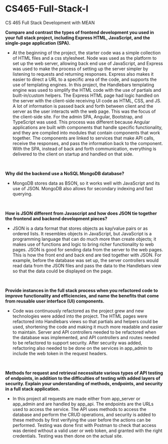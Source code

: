 # CS465-Full-Stack-I
CS 465 Full Stack Development with MEAN

<b>Compare and contrast the types of frontend development you used in your full stack project, including Express HTML, JavaScript, and the single-page application (SPA).</b>
<ul>
  <li>
At the beginning of the project, the starter code was a simple collection of HTML files and a css stylesheet. Node was used as the platform to set up the web server, allowing back end use of JavaScript, and Express was used to make the process of setting up the server simpler by listening to requests and returning responses. Express also makes it easier to direct a URL to a specific area of the code, and supports the use of templating engines. In this project, the Handlebars templating engine was used to simplify the HTML code with the use of partials and built-in/custom helpers. The Express HTML page had logic handled on the server with the client-side receiving UI code as HTML, CSS, and JS. A lot of information is passed back and forth between client and the server as the user interacts with the web page. This was the focus of the client-side site. For the admin SPA, Angular, Bootstrap, and TypeScript was used. This process was different because Angular applications are built with components that handle specific functionality, and they are compiled into modules that contain components that work together. The components are linked to services that make API calls, receive the responses, and pass the information back to the component. With the SPA, instead of back and forth communication, everything is delivered to the client on startup and handled on that side.
  </li>
</ul>
<br>

<b>Why did the backend use a NoSQL MongoDB database?</b>
<ul>
  <li>
MongoDB stores data as BSON, so it works well with JavaScript and its use of JSON. MongoDB also allows for secondary indexing and fast querying.
  </li>
</ul>
<br>

<b>How is JSON different from Javascript and how does JSON tie together the frontend and backend development pieces?</b>
<ul>
  <li>
JSON is a data format that stores objects as kay/value pairs or as ordered lists. It resembles objects in JavaScript, but JavaScript is a programming language that can do much more than create objects; it makes use of functions and logic to bring richer functionality to web pages. JSON is good for sending data from the server to the web pages. This is how the front end and back end are tied together with JSON. For example, before the database was set up, the server controllers would read data from the JSON files and pass the data to the Handlebars view so that the data could be displayed on the page.
  </li>
</ul>
<br>

<b>Provide instances in the full stack process when you refactored code to improve functionality and efficiencies, and name the benefits that come from reusable user interface (UI) components.</b>
<ul>
  <li>
Code was continuously refactored as the project grew and new technologies were added into the project. The HTML pages were refactored into Handlebars views so that partials and helpers could be used, shortening the code and making it much more readable and easier to maintain. Server and API controllers needed to be refactored when the database was implemented, and API controllers and routes needed to be refactored to support security. After security was added, refactoring also needed to be done on the services in app_admin to include the web token in the request headers.
  </li>
</ul>
<br>

<b>Methods for request and retrieval necessitate various types of API testing of endpoints, in addition to the difficulties of testing with added layers of security. Explain your understanding of methods, endpoints, and security in a full stack application.</b>
<ul>
  <li>
In this project all requests are made either from app_server or app_admin and are handled by app_api. The endpoints are the URLs used to access the service. The API uses methods to access the database and perform the CRUD operations, and security is added to these methods by first verifying the user before the actions can be performed. Testing was done first with Postman to check that access was denied without a valid user or web token, and granted with the right credentials. Testing was then done on the actual site.
  </li>
</ul>
<br>

